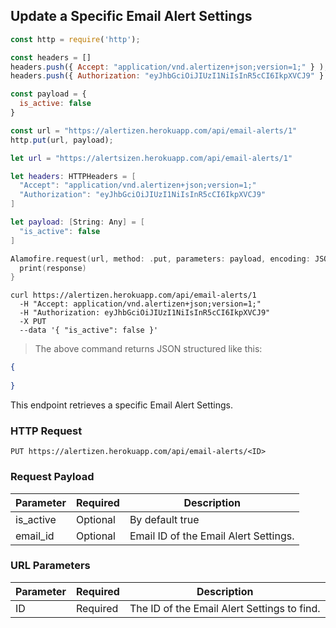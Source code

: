 ## Update a Specific Email Alert Settings

```javascript
const http = require('http');

const headers = [] 
headers.push({ Accept: "application/vnd.alertizen+json;version=1;" } ); 
headers.push({ Authorization: "eyJhbGciOiJIUzI1NiIsInR5cCI6IkpXVCJ9" } ); 

const payload = {
  is_active: false
}

const url = "https://alertizen.herokuapp.com/api/email-alerts/1"
http.put(url, payload);
```

```swift
let url = "https://alertsizen.herokuapp.com/api/email-alerts/1"

let headers: HTTPHeaders = [
  "Accept": "application/vnd.alertizen+json;version=1;"
  "Authorization": "eyJhbGciOiJIUzI1NiIsInR5cCI6IkpXVCJ9"
]

let payload: [String: Any] = [
  "is_active": false
]

Alamofire.request(url, method: .put, parameters: payload, encoding: JSONEncoding.default, headers: headers).responseJSON { response in
  print(response)
}
```


```shell
curl https://alertizen.herokuapp.com/api/email-alerts/1
  -H "Accept: application/vnd.alertizen+json;version=1;"
  -H "Authorization: eyJhbGciOiJIUzI1NiIsInR5cCI6IkpXVCJ9"
  -X PUT
  --data '{ "is_active": false }'
```


> The above command returns JSON structured like this:

```json
{
    
}
```

This endpoint retrieves a specific Email Alert Settings.

### HTTP Request

`PUT https://alertizen.herokuapp.com/api/email-alerts/<ID>`

### Request Payload

Parameter | Required | Description
--------- | ------- | -----------
is_active | Optional | By default true
email_id | Optional | Email ID of the Email Alert Settings.



### URL Parameters

Parameter | Required | Description
--------- | ------- | -----------
ID | Required | The ID of the Email Alert Settings to find.


